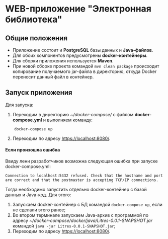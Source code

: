 # WEB-приложение "Электронная библиотека"
Общие положения
---------------
* Приложение состоит и **PostgreSQL** базы данных и **Java-файлов**.
* Для обоих компонентов предусмотрены **docker-контейнеры**.
* Для сборки приложения используется **Maven**.
* При новой сборке проекта командой `mvn clean package` происходит копирование получаемого jar-файла в директорию, откуда Docker переносит данный файл в контейнер.

Запуск приложения
-----------------
Для запуска:
1. Переходим в директорию *~/docker-compose/* с файлом **docker-compose.yml** и выполняем команду:

`    docker-compose up`

2. Переходим по адресу <https://localhost:8080/>.

#### Если произошла ошибка 
Ввиду лени разработчиков возможна следующая ошибка при запуске docker-compose.yml:

`Connection to localhost:5432 refused. Check that the hostname and port are correct and that the postmaster is accepting
TCP/IP connections.`

Тогда необходимо запустить отдельно docker-контейнер с базой данных и Java-код.
Для этого:
1. Запускаем docker-контейнер с БД командой `docker-compose up`, если не сделали этого ранее;
2. Во втором терминале запускаем Java-архив с программой по адресу 
*~/docker-compose/docker/java/Litres-0.0.1-SNAPSHOT.jar* командой
`java -jar Litres-0.0.1-SNAPSHOT.jar`; 
3. Переходим по адресу <https://localhost:8080/>.
